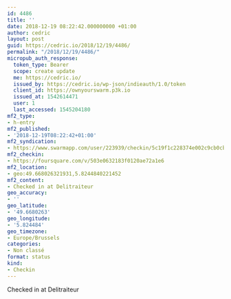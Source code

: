 ```yaml
---
id: 4486
title: ''
date: 2018-12-19 08:22:42.000000000 +01:00
author: cedric
layout: post
guid: https://cedric.io/2018/12/19/4486/
permalink: "/2018/12/19/4486/"
micropub_auth_response:
  token_type: Bearer
  scope: create update
  me: https://cedric.io/
  issued_by: https://cedric.io/wp-json/indieauth/1.0/token
  client_id: https://ownyourswarm.p3k.io
  issued_at: 1542614471
  user: 1
  last_accessed: 1545204180
mf2_type:
- h-entry
mf2_published:
- '2018-12-19T08:22:42+01:00'
mf2_syndication:
- https://www.swarmapp.com/user/223939/checkin/5c19f1c228374e002c9cb0cb
mf2_checkin:
- https://foursquare.com/v/503e0632183f0120ae72a1e6
mf2_location:
- geo:49.668026321931,5.8244840221452
mf2_content:
- Checked in at Delitraiteur
geo_accuracy:
- ''
geo_latitude:
- '49.6680263'
geo_longitude:
- '5.824484'
geo_timezone:
- Europe/Brussels
categories:
- Non classé
format: status
kind:
- Checkin
---
```

Checked in at Delitraiteur